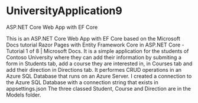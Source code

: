 # UniversityApplication9
ASP.NET Core Web App with EF Core

This is an ASP.NET Core Web App with EF Core based on the Microsoft Docs tutorial Razor Pages with Entity Framework Core in ASP.NET Core - Tutorial 1 of 8 | Microsoft Docs. 
It is a simple application for the students of Contoso University where they can add their information by submiting a form in Students tab, add a course they are interested in, in
Courses tab and add their direction in Directions tab.
It performes CRUD operations in an Azure SQL Database that runs on an Azure Server. I created a connection to the Azure SQL Database with a connection string that exists in appsettings.json The three classed Student, Course and Direction are in the Models folder. 
